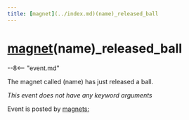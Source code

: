```yaml
---
title: [magnet](../index.md)(name)_released_ball
---
```


# [magnet](../index.md)(name)_released_ball


--8<-- "event.md"

The magnet called (name) has just released a ball.

*This event does not have any keyword arguments*

Event is posted by [magnets:](../config/magnets.md)
